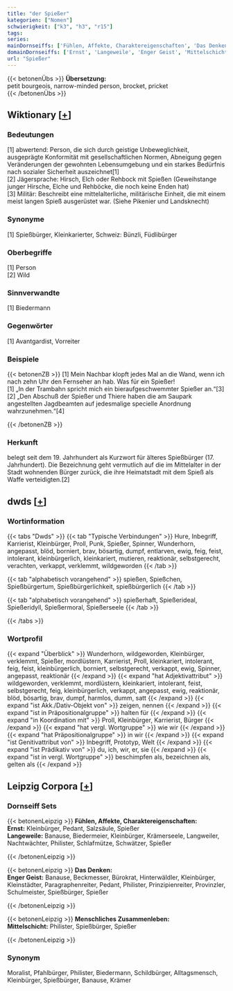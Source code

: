 ```yaml
---
title: "der Spießer"
kategorien: ["Nomen"]
schwierigkeit: ["k3", "h3", "r15"]
tags:
series:
mainDornseiffs: ['Fühlen, Affekte, Charaktereigenschaften', 'Das Denken', 'Menschliches Zusammenleben']
domainDornseiffs: ['Ernst', 'Langeweile', 'Enger Geist', 'Mittelschicht']
url: "Spießer"
---
```


{{< betonenÜbs >}}
**Übersetzung:**  
petit bourgeois, narrow-minded person, brocket, pricket  
{{< /betonenÜbs >}}

## Wiktionary [[+](https://de.wiktionary.org/wiki/Spießer)]

### Bedeutungen
[1] abwertend: Person, die sich durch geistige Unbeweglichkeit, ausgeprägte Konformität mit gesellschaftlichen Normen, Abneigung gegen Veränderungen der gewohnten Lebensumgebung und ein starkes Bedürfnis nach sozialer Sicherheit auszeichnet[1]  
[2] Jägersprache: Hirsch, Elch oder Rehbock mit Spießen (Geweihstange junger Hirsche, Elche und Rehböcke, die noch keine Enden hat)  
[3] Militär: Beschreibt eine mittelalterliche, militärische Einheit, die mit einem meist langen Spieß ausgerüstet war. (Siehe Pikenier und Landsknecht)  

### Synonyme
[1] Spießbürger, Kleinkarierter, Schweiz: Bünzli, Füdlibürger  

### Oberbegriffe
[1] Person  
[2] Wild  

### Sinnverwandte
[1] Biedermann  

### Gegenwörter
[1] Avantgardist, Vorreiter  

### Beispiele
{{< betonenZB >}}
[1] Mein Nachbar klopft jedes Mal an die Wand, wenn ich nach zehn Uhr den Fernseher an hab. Was für ein Spießer!  
[1] „In der Trambahn spricht mich ein bieraufgeschwemmter Spießer an.“[3]  
[2] „Den Abschuß der Spießer und Thiere haben die am Saupark angestellten Jagdbeamten auf jedesmalige specielle Anordnung wahrzunehmen.“[4]  

{{< /betonenZB >}}
### Herkunft
belegt seit dem 19. Jahrhundert als Kurzwort für älteres Spießbürger (17. Jahrhundert). Die Bezeichnung geht vermutlich auf die im Mittelalter in der Stadt wohnenden Bürger zurück, die ihre Heimatstadt mit dem Spieß als Waffe verteidigten.[2]  



## dwds [[+](https://www.dwds.de/wb/Spießer)]

### Wortinformation
{{< tabs "Dwds" >}}
{{< tab "Typische Verbindungen" >}}
Hure, Inbegriff, Karrierist, Kleinbürger, Proll, Punk, Spießer, Spinner, Wunderhorn, angepasst, blöd, borniert, brav, bösartig, dumpf, entlarven, ewig, feig, feist, intolerant, kleinbürgerlich, kleinkariert, mutieren, reaktionär, selbstgerecht, verachten, verkappt, verklemmt, wildgeworden
{{< /tab >}}

{{< tab "alphabetisch vorangehend" >}}
spießen, Spießchen, Spießbürgertum, Spießbürgerlichkeit, spießbürgerlich
{{< /tab >}}

{{< tab "alphabetisch vorangehend" >}}
spießerhaft, Spießerideal, Spießeridyll, Spießermoral, Spießerseele
{{< /tab >}}

{{< /tabs >}}

### Wortprofil
{{< expand "Überblick" >}} Wunderhorn, wildgeworden, Kleinbürger, verklemmt, Spießer, mordlüstern, Karrierist, Proll, kleinkariert, intolerant, feig, feist, kleinbürgerlich, borniert, selbstgerecht, verkappt, ewig, Spinner, angepasst, reaktionär {{< /expand >}}
{{< expand "hat Adjektivattribut" >}} wildgeworden, verklemmt, mordlüstern, kleinkariert, intolerant, feist, selbstgerecht, feig, kleinbürgerlich, verkappt, angepasst, ewig, reaktionär, blöd, bösartig, brav, dumpf, harmlos, dumm, satt {{< /expand >}}
{{< expand "ist Akk./Dativ-Objekt von" >}} zeigen, nennen {{< /expand >}}
{{< expand "ist in Präpositionalgruppe" >}} halten für {{< /expand >}}
{{< expand "in Koordination mit" >}} Proll, Kleinbürger, Karrierist, Bürger {{< /expand >}}
{{< expand "hat vergl. Wortgruppe" >}} wie wir {{< /expand >}}
{{< expand "hat Präpositionalgruppe" >}} in wir {{< /expand >}}
{{< expand "ist Genitivattribut von" >}} Inbegriff, Prototyp, Welt {{< /expand >}}
{{< expand "ist Prädikativ von" >}} du, ich, wir, er, sie {{< /expand >}}
{{< expand "ist in vergl. Wortgruppe" >}} beschimpfen als, bezeichnen als, gelten als {{< /expand >}}

## Leipzig Corpora [[+](https://corpora.uni-leipzig.de/en/res?word=Spießer&corpusId=deu_newscrawl-public_2018)]

### Dornseiff Sets
{{< betonenLeipzig >}}
**Fühlen, Affekte, Charaktereigenschaften:**  
**Ernst:** Kleinbürger, Pedant, Salzsäule, Spießer  
**Langeweile:** Banause, Biedermeier, Kleinbürger, Krämerseele, Langweiler, Nachtwächter, Philister, Schlafmütze, Schwätzer, Spießer  

{{< /betonenLeipzig >}}


{{< betonenLeipzig >}}
**Das Denken:**  
**Enger Geist:** Banause, Beckmesser, Bürokrat, Hinterwäldler, Kleinbürger, Kleinstädter, Paragraphenreiter, Pedant, Philister, Prinzipienreiter, Provinzler, Schulmeister, Spießbürger, Spießer  

{{< /betonenLeipzig >}}


{{< betonenLeipzig >}}
**Menschliches Zusammenleben:**  
**Mittelschicht:** Philister, Spießbürger, Spießer  

{{< /betonenLeipzig >}}

### Synonym
Moralist, Pfahlbürger, Philister, Biedermann, Schildbürger, Alltagsmensch, Kleinbürger, Spießbürger, Banause, Krämer

